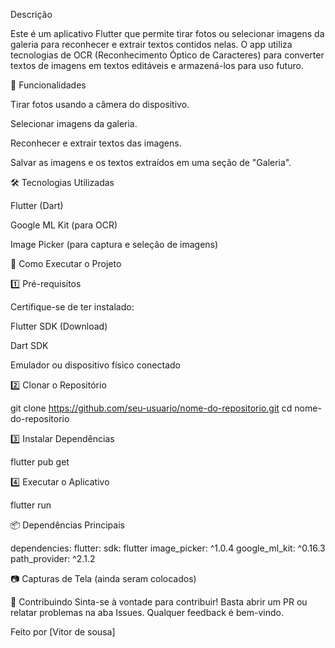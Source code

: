 Descrição

Este é um aplicativo Flutter que permite tirar fotos ou selecionar imagens da galeria para reconhecer e extrair textos contidos nelas. O app utiliza tecnologias de OCR (Reconhecimento Óptico de Caracteres) para converter textos de imagens em textos editáveis e armazená-los para uso futuro.

📌 Funcionalidades

Tirar fotos usando a câmera do dispositivo.

Selecionar imagens da galeria.

Reconhecer e extrair textos das imagens.

Salvar as imagens e os textos extraídos em uma seção de "Galeria".

🛠 Tecnologias Utilizadas

Flutter (Dart)

Google ML Kit (para OCR)

Image Picker (para captura e seleção de imagens)

🚀 Como Executar o Projeto

1️⃣ Pré-requisitos

Certifique-se de ter instalado:

Flutter SDK (Download)

Dart SDK

Emulador ou dispositivo físico conectado

2️⃣ Clonar o Repositório

  git clone https://github.com/seu-usuario/nome-do-repositorio.git
  cd nome-do-repositorio

3️⃣ Instalar Dependências

  flutter pub get

4️⃣ Executar o Aplicativo

  flutter run

📦 Dependências Principais

dependencies:
  flutter:
    sdk: flutter
  image_picker: ^1.0.4
  google_ml_kit: ^0.16.3
  path_provider: ^2.1.2

📷 Capturas de Tela
(ainda seram colocados)


🤝 Contribuindo
Sinta-se à vontade para contribuir! Basta abrir um PR ou relatar problemas na aba Issues. Qualquer feedback é bem-vindo.

Feito por [Vitor de sousa]
